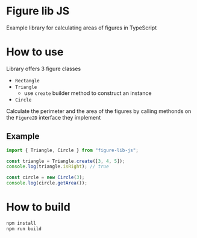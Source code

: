 # Figure lib JS

Example library for calculating areas of figures in TypeScript

# How to use

Library offers 3 figure classes

- `Rectangle`
- `Triangle`
  - use `create` builder method to construct an instance
- `Circle`

Calculate the perimeter and the area of the figures by calling methonds on the `Figure2D` interface they implement

## Example

```typescript
import { Triangle, Circle } from "figure-lib-js";

const triangle = Triangle.create([3, 4, 5]);
console.log(triangle.isRight); // true

const circle = new Circle(3);
console.log(circle.getArea());
```

# How to build

```bash
npm install
npm run build
```
